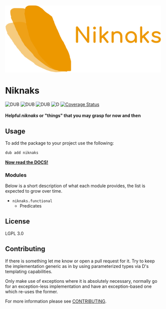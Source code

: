 ![](branding/banner.png)

Niknaks
=======

![DUB](https://img.shields.io/dub/v/niknaks?color=%23c10000ff%20&style=flat-square) ![DUB](https://img.shields.io/dub/dt/niknaks?style=flat-square) ![DUB](https://img.shields.io/dub/l/niknaks?style=flat-square) ![D](https://github.com/deavmi/doap/actions/workflows/d.yml/badge.svg?branch=master) 
[![Coverage Status](https://coveralls.io/repos/github/deavmi/niknaks/badge.svg?branch=master)](https://coveralls.io/github/deavmi/niknaks?branch=master)

#### Helpful _niknaks_ or "things" that you may grasp for now and then

## Usage

To add the package to your project use the following:

```d
dub add niknaks
```

[**Now read the DOCS!**](https://niknaks.dpldocs.info/)

### Modules

Below is a short description of what each module provides, the list
is expected to grow over time.

* `niknaks.functional`
    * Predicates


## License

LGPL 3.0

## Contributing

If there is something let me know or open a pull request for it. Try
to keep the implementation generic as in by using parameterized types
via D's templating capabilities.

Only make use of exceptions where it is absolutely necessary, normally
go for an exception-less implementation and have an exception-based
one which re-uses the former.

For more information please see [CONTRIBUTING](CONTRIBUTING.md).